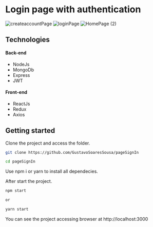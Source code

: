 # Login page with authentication
 
![createaccountPage](https://user-images.githubusercontent.com/97417464/164070230-263fda38-355f-4cfa-963e-f00acef134bb.png)
![loginPage](https://user-images.githubusercontent.com/97417464/164070293-6d1f9710-a069-4080-b7aa-d1d5ab344559.png)
![HomePage (2)](https://user-images.githubusercontent.com/97417464/164072090-5c402398-f733-4e89-84b2-433704629dc8.png)

## Technologies

#### Back-end

<ul>
 <li>NodeJs</li>
 <li>MongoDb</li>
 <li>Express</li>
 <li>JWT</li>
</ul>

#### Front-end

<ul>
 <li>ReactJs</li>
 <li>Redux</li>
 <li>Axios</li>
</ul>

## Getting started

Clone the project and access the folder.

```bash
git clone https://github.com/GustavoSoaresSousa/pageSignIn

cd pageSignIn
```

Use npm i or yarn to install all dependecies.

After start the project.

```bash
npm start

or

yarn start
```
You can see the project accessing browser at http://localhost:3000
